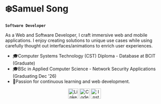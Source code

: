 # ❄️Samuel Song

**`Software Developer`**

As a Web and Software Developer, I craft immersive web and mobile applications. I enjoy creating solutions to unique use cases while using carefully thought out interfaces/animations to enrich user experiences. 

* 🎓Computer Systems Technology (CST) Diploma - Database at BCIT (Graduate)
* 🎓BSc in Applied Computer Science - Network Security Applications (Graduating Dec '26)
* 🌟Passion for continuous learning and web development.

<!-- Social icons section -->
<p align="center">
  <a href="https://www.linkedin.com/in/samuel-song-490743234/"><img width="32px" alt="LinkedIn" title="LinkedIn"  src="https://cdn3.iconfinder.com/data/icons/social-rounded-2/72/Linkedin-512.png"/></a>
  <a href="https://codepen.io/samueljsong"><img width="32px" alt="CodePen" title="CodePen" src="https://cdn3.iconfinder.com/data/icons/social-rounded-2/72/Codepen-512.png"/></a>
  <a href="https://www.instagram.com/s.emual/"><img width="32px" alt="Instagram" title="Instagram" src="https://cdn2.iconfinder.com/data/icons/social-media-applications/64/social_media_applications_3-instagram-512.png"/></a>
  
</p>


<!--
**samueljsong/samueljsong** is a ✨ _special_ ✨ repository because its `README.md` (this file) appears on your GitHub profile.

Here are some ideas to get you started:

- 🔭 I’m currently working on ...
- 🌱 I’m currently learning ...
- 👯 I’m looking to collaborate on ...
- 🤔 I’m looking for help with ...
- 💬 Ask me about ...
- 📫 How to reach me: ...
- 😄 Pronouns: ...
- ⚡ Fun fact: ...
-->
